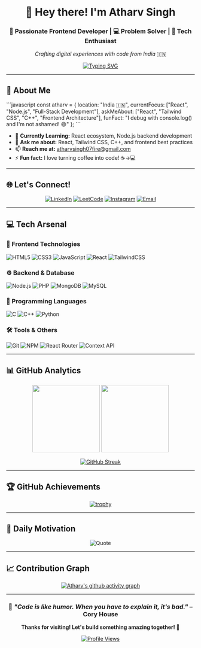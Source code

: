 <div align="center">

# 👋 Hey there! I'm Atharv Singh

### 🚀 Passionate Frontend Developer | 💻 Problem Solver | 🌟 Tech Enthusiast

*Crafting digital experiences with code from India* 🇮🇳

[![Typing SVG](https://readme-typing-svg.herokuapp.com?font=Fira+Code&pause=1000&color=36BCF7&center=true&vCenter=true&width=435&lines=Frontend+Developer;React+%26+Node.js+Enthusiast;Always+Learning+New+Things;Problem+Solver)](https://git.io/typing-svg)

</div>

---

## 🎯 About Me

\`\`\`javascript
const atharv = {
    location: "India 🇮🇳",
    currentFocus: ["React", "Node.js", "Full-Stack Development"],
    askMeAbout: ["React", "Tailwind CSS", "C++", "Frontend Architecture"],
    funFact: "I debug with console.log() and I'm not ashamed! 😄"
};
\`\`\`

- 🌱 **Currently Learning:** React ecosystem, Node.js backend development
- 💬 **Ask me about:** React, Tailwind CSS, C++, and frontend best practices
- 📫 **Reach me at:** [atharvsingh07fire@gmail.com](mailto:atharvsingh07fire@gmail.com)
- ⚡ **Fun fact:** I love turning coffee into code! ☕→💻

---

## 🌐 Let's Connect!

<div align="center">

[![LinkedIn](https://img.shields.io/badge/LinkedIn-0077B5?style=for-the-badge&logo=linkedin&logoColor=white)](https://linkedin.com/in/atharvsingh07)
[![LeetCode](https://img.shields.io/badge/LeetCode-FFA116?style=for-the-badge&logo=leetcode&logoColor=black)](https://www.leetcode.com/atharvsingh07fire)
[![Instagram](https://img.shields.io/badge/Instagram-E4405F?style=for-the-badge&logo=instagram&logoColor=white)](https://instagram.com/__atharvsingh_)
[![Email](https://img.shields.io/badge/Email-D14836?style=for-the-badge&logo=gmail&logoColor=white)](mailto:atharvsingh07fire@gmail.com)

</div>

---

## 💻 Tech Arsenal

### 🚀 Frontend Technologies
![HTML5](https://img.shields.io/badge/HTML5-E34F26?style=for-the-badge&logo=html5&logoColor=white)
![CSS3](https://img.shields.io/badge/CSS3-1572B6?style=for-the-badge&logo=css3&logoColor=white)
![JavaScript](https://img.shields.io/badge/JavaScript-F7DF1E?style=for-the-badge&logo=javascript&logoColor=black)
![React](https://img.shields.io/badge/React-20232A?style=for-the-badge&logo=react&logoColor=61DAFB)
![TailwindCSS](https://img.shields.io/badge/Tailwind_CSS-38B2AC?style=for-the-badge&logo=tailwind-css&logoColor=white)

### ⚙️ Backend & Database
![Node.js](https://img.shields.io/badge/Node.js-43853D?style=for-the-badge&logo=node.js&logoColor=white)
![PHP](https://img.shields.io/badge/PHP-777BB4?style=for-the-badge&logo=php&logoColor=white)
![MongoDB](https://img.shields.io/badge/MongoDB-4EA94B?style=for-the-badge&logo=mongodb&logoColor=white)
![MySQL](https://img.shields.io/badge/MySQL-005C84?style=for-the-badge&logo=mysql&logoColor=white)

### 🔧 Programming Languages
![C](https://img.shields.io/badge/C-00599C?style=for-the-badge&logo=c&logoColor=white)
![C++](https://img.shields.io/badge/C++-00599C?style=for-the-badge&logo=c%2B%2B&logoColor=white)
![Python](https://img.shields.io/badge/Python-3776AB?style=for-the-badge&logo=python&logoColor=white)

### 🛠️ Tools & Others
![Git](https://img.shields.io/badge/Git-F05032?style=for-the-badge&logo=git&logoColor=white)
![NPM](https://img.shields.io/badge/NPM-CB3837?style=for-the-badge&logo=npm&logoColor=white)
![React Router](https://img.shields.io/badge/React_Router-CA4245?style=for-the-badge&logo=react-router&logoColor=white)
![Context API](https://img.shields.io/badge/Context_API-000000?style=for-the-badge&logo=react)

---

## 📊 GitHub Analytics

<div align="center">

<img height="180em" src="https://github-readme-stats.vercel.app/api?username=atharvsingh07&show_icons=true&theme=tokyonight&include_all_commits=true&count_private=true"/>
<img height="180em" src="https://github-readme-stats.vercel.app/api/top-langs/?username=atharvsingh07&layout=compact&theme=tokyonight"/>

</div>

<div align="center">

[![GitHub Streak](https://nirzak-streak-stats.vercel.app/?user=atharvsingh07&theme=tokyonight)](https://git.io/streak-stats)

</div>

---

## 🏆 GitHub Achievements

<div align="center">

[![trophy](https://github-profile-trophy.vercel.app/?username=atharvsingh07&theme=tokyonight&no-frame=true&no-bg=false&margin-w=4&row=1)](https://github.com/ryo-ma/github-profile-trophy)

</div>

---

## 💭 Daily Motivation

<div align="center">

![Quote](https://quotes-github-readme.vercel.app/api?type=horizontal&theme=tokyonight)

</div>

---

## 📈 Contribution Graph

<div align="center">

[![Atharv's github activity graph](https://github-readme-activity-graph.vercel.app/graph?username=atharvsingh07&theme=tokyo-night)](https://github.com/ashutosh00710/github-readme-activity-graph)

</div>

---

<div align="center">

### 🎯 *"Code is like humor. When you have to explain it, it's bad."* – Cory House

**Thanks for visiting! Let's build something amazing together! 🚀**

[![Profile Views](https://visitcount.itsvg.in/api?id=atharvsingh07&icon=2&color=6)](https://visitcount.itsvg.in)

</div>
